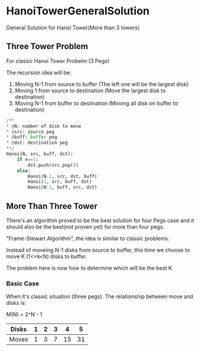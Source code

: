 # HanoiTowerGeneralSolution
General Solution for Hanoi Tower(More than 3 towers)

## Three Tower Problem
For classic Hanoi Tower Probelm (3 Pegs)

The recursion idea will be:

1. Moving N-1 from source to buffer (The left one will be the largest disk)
2. Moving 1 from source to destination (Move the largest disk to destination)
3. Moving N-1 from buffer to destination (Moving all disk on buffer to destination)

```Python
/**
* @N: number of disk to move
* @src: source peg
* @buff: buffer peg
* @dst: destination peg
**/
Hanoi(N, src, buff, dst):
    if n==1:
        dst.push(src.pop())
    else:
        Hanoi(N-1, src, dst, buff)
        Hanoi(1, src, buff, dst)
        Hanoi(N-1, buff, src, dst)
```

## More Than Three Tower
There's an algorithm proved to be the best solution for four Pegs case and it should also be the best(not proven yet) for more than four pegs.

"Frame-Stewart Algorithm", the idea is similar to classic problems.

Instead of moveing N-1 disks from source to buffer, this time we choose to move K (1<=k<N) disks to buffer.

The problem here is now how to determine which will be the best K.

### Basic Case
When it's classic situation (three pegs). The relationship between move and disks is:

M(N) = 2^N - 1

|Disks|1|2|3|4|5|
|-|-|-|-|-|-|
|Moves|1|3|7|15|31|
